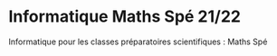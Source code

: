 # Informatique Maths Spé 21/22
Informatique pour les classes préparatoires scientifiques : Maths Spé
